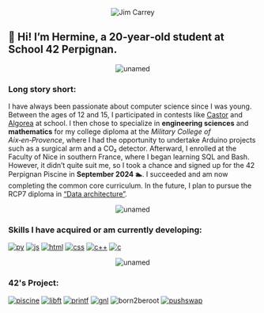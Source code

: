 <p align="center">
  <img
    src="https://github.com/user-attachments/assets/4d94780c-510d-47dc-87e4-659002d33c1e"
    alt="Jim Carrey"
  />
</p>
  
  ## 🤗 Hi! I’m Hermine, a 20‑year‑old student at School 42 Perpignan.
<p align="center">
  <img
    src="https://github.com/user-attachments/assets/1ea9f2ae-8db7-47a7-ad6b-ca2a881880b6"
    alt="unamed"
  />
</p>

### Long story short:
I have always been passionate about computer science since I was young. Between the ages of 12 and 15, I participated in contests like [Castor](https://castor-informatique.fr/) and [Algorea](https://algorea.org/#/) at school.
I then chose to specialize in **engineering sciences** and **mathematics** for my college diploma at the *Military College of Aix‑en‑Provence*, where I had the opportunity to undertake Arduino projects such as a surgical arm and a CO₂ detector.
Afterward, I enrolled at the Faculty of Nice in southern France, where I began learning SQL and Bash. However, it didn’t quite suit me, so I took a chance and signed up for the 42 Perpignan Piscine in **September 2024 🏊**.
I succeeded and am now completing the common core curriculum.
In the future, I plan to pursue the RCP7 diploma in [“Data architecture”](https://www.francecompetences.fr/recherche/rncp/39774/).
<p align="center">
  <img
    src="https://github.com/user-attachments/assets/1ea9f2ae-8db7-47a7-ad6b-ca2a881880b6"
    alt="unamed"
  />
</p>

### Skills I have acquired or am currently developing:

[![py](https://github.com/user-attachments/assets/fdf4e960-9b3a-469c-bbd5-24b0bb95b945)](https://www.python.org/)
[![js](https://github.com/user-attachments/assets/e7d742da-e4cd-4af4-b702-6c1301e6579f)](https://developer.mozilla.org/fr/docs/Web/JavaScript)
[![html](https://github.com/user-attachments/assets/9495cdb6-2054-4b76-8f81-85a819f7ecab)](https://developer.mozilla.org/fr/docs/Web/HTML)
[![css](https://github.com/user-attachments/assets/79b4cdfe-b85b-4e7d-9f3d-fddbf79091e5)](https://developer.mozilla.org/fr/docs/Web/CSS)
[![c++](https://github.com/user-attachments/assets/5731f366-e8f7-4293-98f2-ca7ac007ba00)](https://en.wikipedia.org/wiki/C++)
[![c](https://github.com/user-attachments/assets/538dd63d-e9c4-488a-b8c6-dde72df283cc)](https://fr.wikipedia.org/wiki/C_(langage))
<p align="center">
  <img
    src="https://github.com/user-attachments/assets/1ea9f2ae-8db7-47a7-ad6b-ca2a881880b6"
    alt="unamed"
  />
</p>

### 42's Project:

[![piscine](https://github.com/user-attachments/assets/c3d8e9e0-ca23-4991-a382-dd76cec49d19)](https://github.com/Mimine2004/Piscine42) 
[![libft](https://github.com/user-attachments/assets/09fbd2b2-91f1-4962-b507-89e5b49c1359)](https://github.com/Mimine2004/Libft) 
[![printf](https://github.com/user-attachments/assets/18cd9993-a81f-489d-a7c7-fef8604d1e06)](https://github.com/Mimine2004/ft_printf) 
[![gnl](https://github.com/user-attachments/assets/18b895f8-dec6-4772-a814-42cec3e0f85b)](https://github.com/Mimine2004/get_next_line) 
![born2beroot](https://github.com/user-attachments/assets/c7d008bd-1ef2-4f7a-8cc0-b1d38e841af6) 
[![pushswap](https://github.com/user-attachments/assets/e3591b73-790e-4ae8-905d-57b3e8d09fc3)](https://github.com/Mimine2004/push_swap)
